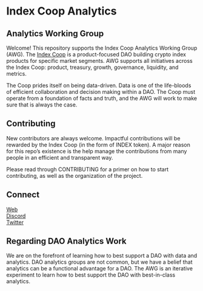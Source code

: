 # Index Coop Analytics

## Analytics Working Group

Welcome! This repository supports the Index Coop Analytics Working Group (AWG). The [Index Coop](https://discord.gg/4XBGHBKxdU) is a product-focused DAO building crypto index products for specific market segments. AWG supports all initiatives across the Index Coop: product, treasury, growth, governance, liquidity, and metrics. 

The Coop prides itself on being data-driven. Data is one of the life-bloods of efficient collaboration and decision making within a DAO. The Coop must operate from a foundation of facts and truth, and the AWG will work to make sure that is always the case.

## Contributing

New contributors are always welcome. Impactful contributions will be rewarded by the Index Coop (in the form of INDEX token). A major reason for this repo’s existence is the help manage the contributions from many people in an efficient and transparent way.

Please read through CONTRIBUTING for a primer on how to start contributing, as well as the organization of the project.

## Connect

[Web](https://www.indexcoop.com/)<br>
[Discord](https://discord.gg/4XBGHBKxdU)<br>
[Twitter](https://twitter.com/indexcoop)<br>

## Regarding DAO Analytics Work

We are on the forefront of learning how to best support a DAO with data and analytics. DAO analytics groups are not common, but we have a belief that analytics can be a functional advantage for a DAO. The AWG is an iterative experiment to learn how to best support the DAO with best-in-class analytics.
